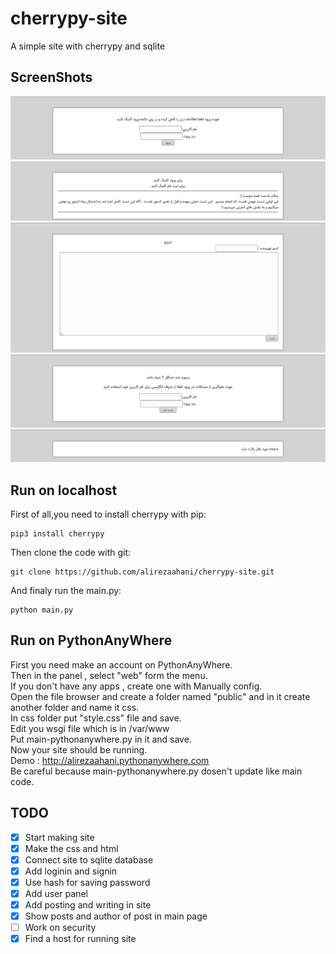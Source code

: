 # cherrypy-site
A simple site with cherrypy and sqlite
## ScreenShots
![login](/screenshots/login.png)
![home](/screenshots/home.png)
![panel](/screenshots/panel.png)
![signin](/screenshots/signin.png)
![404](/screenshots/404.png)
## Run on localhost
First of all,you need to install cherrypy with pip:  
```
pip3 install cherrypy
```  
Then clone the code with git:  
```
git clone https://github.com/alirezaahani/cherrypy-site.git
```  
And finaly run the main.py:  
```
python main.py
```  
## Run on PythonAnyWhere  
First you need make an account on PythonAnyWhere.  
Then in the panel , select "web" form the menu.  
If you don't have any apps , create one with Manually config.  
Open the file browser and create a folder named "public" and in it create another folder and name it css.  
In css folder put "style.css" file and save.  
Edit you wsgi file which is in /var/www  
Put main-pythonanywhere.py in it and save.  
Now your site should be running.  
Demo : http://alirezaahani.pythonanywhere.com  
Be careful because main-pythonanywhere.py dosen't update like main code.  
## TODO
- [x] Start making site
- [x] Make the css and html
- [x] Connect site to sqlite database
- [x] Add loginin and signin
- [x] Use hash for saving password
- [x] Add user panel
- [x] Add posting and writing in site
- [x] Show posts and author of post in main page
- [ ] Work on security
- [x] Find a host for running site
